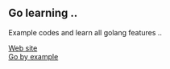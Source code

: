 ## Go learning ..

Example codes and learn all golang features .. 

[Web site](https://go.dev) <br>
[Go by example](https://gobyexample.com/)
